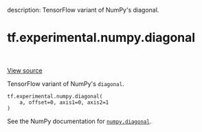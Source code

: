 description: TensorFlow variant of NumPy's diagonal.

<div itemscope itemtype="http://developers.google.com/ReferenceObject">
<meta itemprop="name" content="tf.experimental.numpy.diagonal" />
<meta itemprop="path" content="Stable" />
</div>

# tf.experimental.numpy.diagonal

<!-- Insert buttons and diff -->

<table class="tfo-notebook-buttons tfo-api nocontent" align="left">

</table>

<a target="_blank" href="/code/stable/tensorflow/python/ops/numpy_ops/np_array_ops.py">View source</a>



TensorFlow variant of NumPy's `diagonal`.

<pre class="devsite-click-to-copy prettyprint lang-py tfo-signature-link">
<code>tf.experimental.numpy.diagonal(
    a, offset=0, axis1=0, axis2=1
)
</code></pre>



<!-- Placeholder for "Used in" -->

See the NumPy documentation for [`numpy.diagonal`](https://numpy.org/doc/1.16/reference/generated/numpy.diagonal.html).
